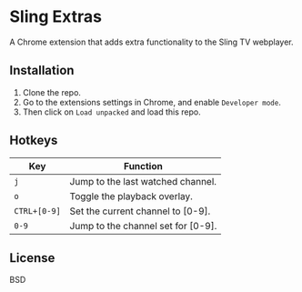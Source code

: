 Sling Extras
===

A Chrome extension that adds extra functionality to the Sling TV webplayer.

Installation
-----

1. Clone the repo.
2. Go to the extensions settings in Chrome, and enable `Developer mode`.
3. Then click on `Load unpacked` and load this repo.

Hotkeys
-----

Key | Function
----|---------
`j` | Jump to the last watched channel.
`o` | Toggle the playback overlay.
`CTRL+[0-9]` | Set the current channel to [0-9].
`0-9` | Jump to the channel set for [0-9].

License
-----

BSD
